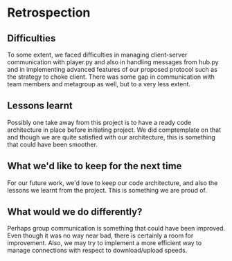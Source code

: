 # Retrospection

## Difficulties

To some extent, we faced difficulties in managing client-server communication with player.py and also in handling messages from hub.py and in implementing advanced features of our proposed protocol such as the strategy to choke client. There was some gap in communication with team members and metagroup as well, but to a very less extent.

## Lessons learnt

Possibly one take away from this project is to have a ready code architecture in place before initiating project. We did comptemplate on that and though we are quite satisfied with our architecture, this is something that could have been smoother.

## What we'd like to keep for the next time

For our future work, we'd love to keep our code architecture, and also the lessons we learnt from the project. This is something we are proud of.

## What would we do differently?

Perhaps group communication is something that could have been improved. Even though it was no way near bad, there is certainly a room for improvement. Also, we may try to implement a more efficient way to manage connections with respect to download/upload speeds.
